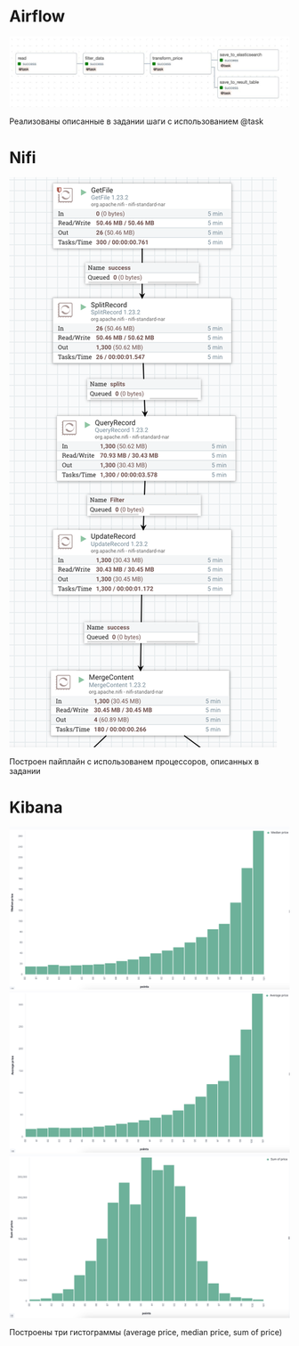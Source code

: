# Airflow

![airflow](images/airflow.png)

Реализованы описанные в задании шаги с использованием @task

# Nifi

![nifi](images/nifi.png)

Построен пайплайн с использованем процессоров, описанных в задании
# Kibana

![kibana1](images/kibana1.png)
![kibana2](images/kibana2.png)
![kibana2](images/kibana3.png)

Построены три гистограммы (average price, median price, sum of price)